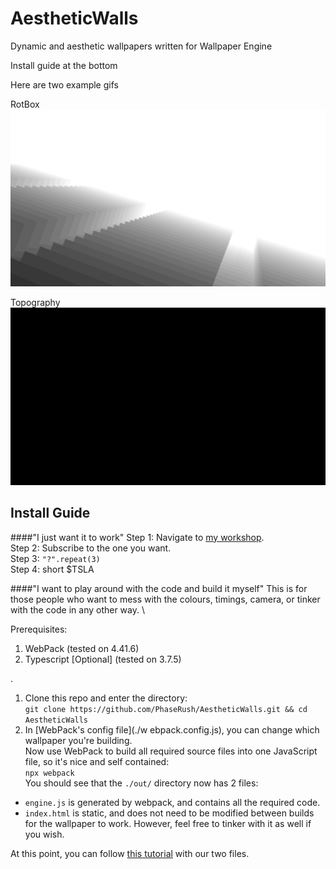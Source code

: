 # AestheticWalls
Dynamic and aesthetic wallpapers written for Wallpaper Engine

Install guide at the bottom

Here are two example gifs

RotBox
![A bit foggy in the distance, ain't it](demogifs/RotBox.gif)

Topography
![Resembles a topographical map as time -> inf](demogifs/Topography.gif)


## Install Guide
####"I just want it to work"
Step 1: Navigate to [my workshop](https://steamcommunity.com/id/NegativeOneKelvin/myworkshopfiles/). \
Step 2: Subscribe to the one you want. \
Step 3: `"?".repeat(3)` \
Step 4: short $TSLA

####"I want to play around with the code and build it myself"
This is for those people who want to mess with the colours, timings, camera, or tinker with the code in any other way. \

Prerequisites:
1. WebPack (tested on 4.41.6)
2. Typescript [Optional] (tested on 3.7.5)

.
1. Clone this repo and enter the directory: \
`git clone https://github.com/PhaseRush/AestheticWalls.git && cd AestheticWalls`
2. In [WebPack's config file](./w ebpack.config.js), you can change which wallpaper you're building. \
Now use WebPack to build all required source files into one JavaScript file, so it's nice and self contained: \
`npx webpack` \
You should see that the `./out/` directory now has 2 files:
* `engine.js` is generated by webpack, and contains all the required code.
* `index.html` is static, and does not need to be modified between builds for the wallpaper to work. However, feel free to tinker with it as well if you wish.

At this point, you can follow [this tutorial](https://www.youtube.com/watch?v=f0uP-e-1YJ4) with our two files.